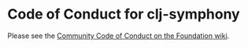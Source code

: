 # Code of Conduct for clj-symphony

Please see the [Community Code of Conduct on the Foundation wiki](https://symphonyoss.atlassian.net/wiki/spaces/FM/pages/126648367/Community+Code+of+Conduct").
